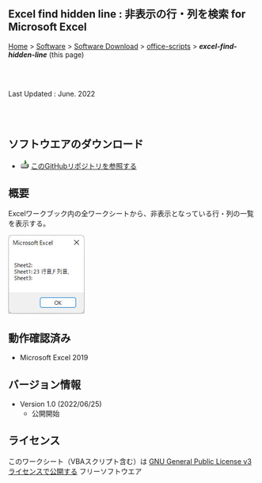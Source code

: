 ## Excel find hidden line : 非表示の行・列を検索 for Microsoft Excel<!-- omit in toc -->

[Home](https://oasis3855.github.io/webpage/) > [Software](https://oasis3855.github.io/webpage/software/index.html) > [Software Download](https://oasis3855.github.io/webpage/software/software-download.html) > [office-scripts](../README.md) > ***excel-find-hidden-line*** (this page)

<br />
<br />

Last Updated : June. 2022

<br />
<br />

## ソフトウエアのダウンロード

- ![download icon](../readme_pics/soft-ico-download-darkmode.gif)   [このGitHubリポジトリを参照する](../excel-find-hidden-line/download/) 

## 概要

Excelワークブック内の全ワークシートから、非表示となっている行・列の一覧を表示する。

![非表示の行・列を表示するダイアログ](readme_pics/find-hidden-line-dlg.jpg)

## 動作確認済み

- Microsoft Excel 2019

## バージョン情報

- Version 1.0 (2022/06/25)
  - 公開開始 

## ライセンス

このワークシート（VBAスクリプト含む）は [GNU General Public License v3ライセンスで公開する](https://www.gnu.org/licenses/gpl-3.0.html) フリーソフトウエア
